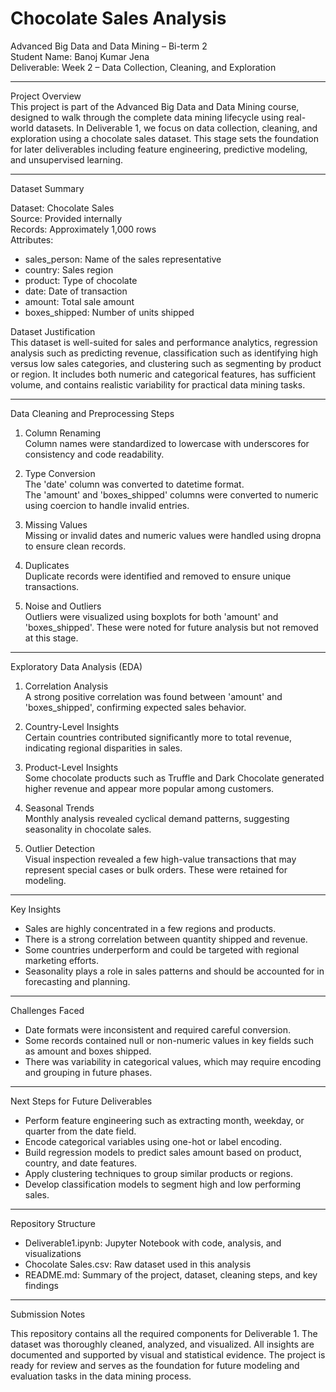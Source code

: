 # Chocolate Sales Analysis  
Advanced Big Data and Data Mining – Bi-term 2  
Student Name: Banoj Kumar Jena  
Deliverable: Week 2 – Data Collection, Cleaning, and Exploration  

---

Project Overview  
This project is part of the Advanced Big Data and Data Mining course, designed to walk through the complete data mining lifecycle using real-world datasets. In Deliverable 1, we focus on data collection, cleaning, and exploration using a chocolate sales dataset. This stage sets the foundation for later deliverables including feature engineering, predictive modeling, and unsupervised learning.

---

Dataset Summary  

Dataset: Chocolate Sales  
Source: Provided internally  
Records: Approximately 1,000 rows  
Attributes:
- sales_person: Name of the sales representative  
- country: Sales region  
- product: Type of chocolate  
- date: Date of transaction  
- amount: Total sale amount  
- boxes_shipped: Number of units shipped  

Dataset Justification  
This dataset is well-suited for sales and performance analytics, regression analysis such as predicting revenue, classification such as identifying high versus low sales categories, and clustering such as segmenting by product or region. It includes both numeric and categorical features, has sufficient volume, and contains realistic variability for practical data mining tasks.

---

Data Cleaning and Preprocessing Steps  

1. Column Renaming  
   Column names were standardized to lowercase with underscores for consistency and code readability.

2. Type Conversion  
   The 'date' column was converted to datetime format.  
   The 'amount' and 'boxes_shipped' columns were converted to numeric using coercion to handle invalid entries.

3. Missing Values  
   Missing or invalid dates and numeric values were handled using dropna to ensure clean records.

4. Duplicates  
   Duplicate records were identified and removed to ensure unique transactions.

5. Noise and Outliers  
   Outliers were visualized using boxplots for both 'amount' and 'boxes_shipped'. These were noted for future analysis but not removed at this stage.

---

Exploratory Data Analysis (EDA)  

1. Correlation Analysis  
   A strong positive correlation was found between 'amount' and 'boxes_shipped', confirming expected sales behavior.

2. Country-Level Insights  
   Certain countries contributed significantly more to total revenue, indicating regional disparities in sales.

3. Product-Level Insights  
   Some chocolate products such as Truffle and Dark Chocolate generated higher revenue and appear more popular among customers.

4. Seasonal Trends  
   Monthly analysis revealed cyclical demand patterns, suggesting seasonality in chocolate sales.

5. Outlier Detection  
   Visual inspection revealed a few high-value transactions that may represent special cases or bulk orders. These were retained for modeling.

---

Key Insights  

- Sales are highly concentrated in a few regions and products.  
- There is a strong correlation between quantity shipped and revenue.  
- Some countries underperform and could be targeted with regional marketing efforts.  
- Seasonality plays a role in sales patterns and should be accounted for in forecasting and planning.  

---

Challenges Faced  

- Date formats were inconsistent and required careful conversion.  
- Some records contained null or non-numeric values in key fields such as amount and boxes shipped.  
- There was variability in categorical values, which may require encoding and grouping in future phases.  

---

Next Steps for Future Deliverables  

- Perform feature engineering such as extracting month, weekday, or quarter from the date field.  
- Encode categorical variables using one-hot or label encoding.  
- Build regression models to predict sales amount based on product, country, and date features.  
- Apply clustering techniques to group similar products or regions.  
- Develop classification models to segment high and low performing sales.  

---

Repository Structure  

- Deliverable1.ipynb: Jupyter Notebook with code, analysis, and visualizations  
- Chocolate Sales.csv: Raw dataset used in this analysis  
- README.md: Summary of the project, dataset, cleaning steps, and key findings  

---

Submission Notes  

This repository contains all the required components for Deliverable 1. The dataset was thoroughly cleaned, analyzed, and visualized. All insights are documented and supported by visual and statistical evidence. The project is ready for review and serves as the foundation for future modeling and evaluation tasks in the data mining process.

